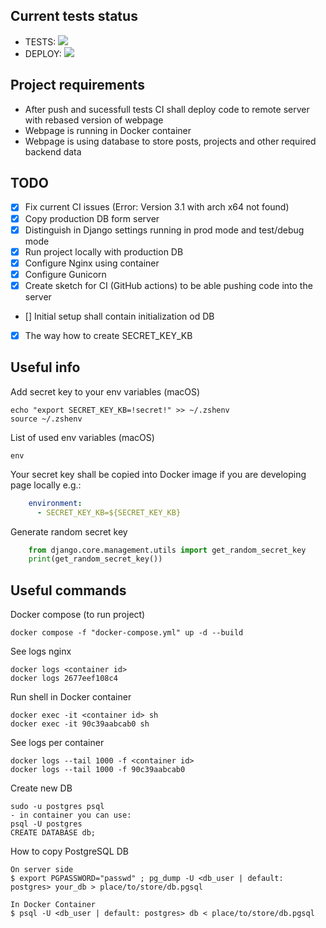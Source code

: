 ## Current tests status
* TESTS:  ![](https://github.com/krzysztofbrzozowski/krzysztofbrzozowski_website/actions/workflows/tests.yml/badge.svg)
* DEPLOY: ![](https://github.com/krzysztofbrzozowski/krzysztofbrzozowski_website/actions/workflows/deploy.yml/badge.svg)

## Project requirements
* After push and sucessfull tests CI shall deploy code to remote server with rebased version of webpage
* Webpage is running in Docker container
* Webpage is using database to store posts, projects and other required backend data

## TODO
* [x] Fix current CI issues (Error: Version 3.1 with arch x64 not found)
* [x] Copy production DB form server
* [x] Distinguish in Django settings running in prod mode and test/debug mode
* [x] Run project locally with production DB
* [x] Configure Nginx using container
* [x] Configure Gunicorn
* [x] Create sketch for CI (GitHub actions) to be able pushing code into the server
* [] Initial setup shall contain initialization od DB
* [x] The way how to create SECRET_KEY_KB

## Useful info
Add secret key to your env variables (macOS)

```
echo "export SECRET_KEY_KB=!secret!" >> ~/.zshenv
source ~/.zshenv
```

List of used env variables (macOS)
```
env
```

Your secret key shall be copied into Docker image if you are developing page locally e.g.:
```yml
    environment:
      - SECRET_KEY_KB=${SECRET_KEY_KB}
```

Generate random secret key
```python
    from django.core.management.utils import get_random_secret_key
    print(get_random_secret_key())
```

## Useful commands
Docker compose (to run project)
```
docker compose -f "docker-compose.yml" up -d --build
```

See logs nginx
```
docker logs <container id>
docker logs 2677eef108c4
```

Run shell in Docker container
```
docker exec -it <container id> sh
docker exec -it 90c39aabcab0 sh
```

See logs per container
```
docker logs --tail 1000 -f <container id>
docker logs --tail 1000 -f 90c39aabcab0
```

Create new DB
```
sudo -u postgres psql
- in container you can use:
psql -U postgres
CREATE DATABASE db;
```

How to copy PostgreSQL DB
```
On server side
$ export PGPASSWORD="passwd" ; pg_dump -U <db_user | default: postgres> your_db > place/to/store/db.pgsql

In Docker Container
$ psql -U <db_user | default: postgres> db < place/to/store/db.pgsql
```